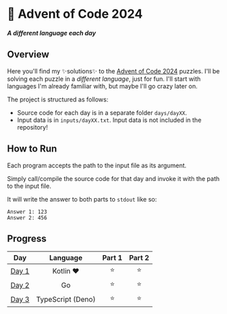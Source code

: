 # 🎄 Advent of Code 2024

***A different language each day***

## Overview

Here you'll find my ✨solutions✨ to the [Advent of Code 2024](https://adventofcode.com/2024) puzzles.
I'll be solving each puzzle in a *different language*, just for fun.
I'll start with languages I'm already familiar with, but maybe I'll go crazy later on.

The project is structured as follows:

- Source code for each day is in a separate folder `days/dayXX`.
- Input data is in `inputs/dayXX.txt`. Input data is not included in the repository!

## How to Run

Each program accepts the path to the input file as its argument.

Simply call/compile the source code for that day and invoke it with the path to the input file.

It will write the answer to both parts to `stdout` like so:

```
Answer 1: 123
Answer 2: 456
```

## Progress

|                   **Day**                    |   **Language**    | **Part 1** | **Part 2** |
|:--------------------------------------------:|:-----------------:|:----------:|:----------:|
| [Day 1](https://adventofcode.com/2024/day/1) |     Kotlin ❤️     |     ⭐      |     ⭐      |
| [Day 2](https://adventofcode.com/2024/day/2) |        Go         |     ⭐      |     ⭐      |
| [Day 3](https://adventofcode.com/2024/day/3) | TypeScript (Deno) |     ⭐      |     ⭐      |
